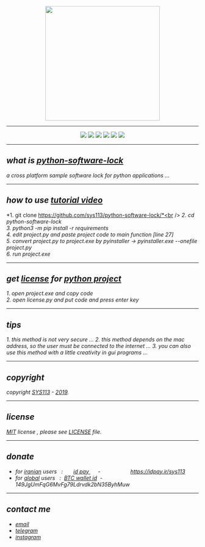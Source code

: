<p align="center">
  <img width="300" height="300" src="https://raw.githubusercontent.com/sys113/python-software-lock/master/python-software-lock.png">
</p>

---
<div align="center">
  
![](https://img.shields.io/github/stars/SYS113/python-software-lock.svg)
![](https://img.shields.io/badge/language-python-orange.svg)
![](https://img.shields.io/github/forks/SYS113/python-software-lock.svg)
![](https://img.shields.io/github/release/SYS113/python-software-lock.svg)
![](https://img.shields.io/github/issues/SYS113/python-software-lock.svg)
![](https://img.shields.io/badge/license-MIT-informational.svg)
</div>

---
## *what is <ins>python-software-lock</ins>*
*a cross platform sample software lock for python applications ...*

---
## *how to use [tutorial video](https://www.youtube.com/watch?v=4mEXN62QC40)*

*1. git clone https://github.com/sys113/python-software-lock/*<br />
*2. cd python-software-lock*<br />
*3. python3 -m pip install -r requirements*<br />
*4. edit project.py and paste project code to main function [line 27]*<br />
*5. convert project.py to project.exe by pyinstaller -> pyinstaller.exe --onefile project.py*<br />
*6. run project.exe*

---
## *get <ins>license</ins> for <ins>python project</ins>*
*1. open project.exe and copy code*<br />
*2. open license.py and put code and press enter key*

---
## *tips*
*1. this method is not very secure ...*
*2. this method depends on the mac address, so the user must be connected to the internet ...*
*3. you can also use this method with a little creativity in gui programs ...*

---
## *copyright*
*copyright <ins>SYS113</ins> - <ins>2019</ins>.*

---
## *license* 
*<ins>MIT</ins> license , please see <ins>LICENSE</ins> file.*

---
## *donate* 
+ *for <ins>iranian</ins> users &nbsp; :  &nbsp;&nbsp;&nbsp;&nbsp;&nbsp; <ins>  id pay </ins> &nbsp;&nbsp;&nbsp;&nbsp; - &nbsp;&nbsp;&nbsp;&nbsp;&nbsp;&nbsp;&nbsp;&nbsp;&nbsp;&nbsp;&nbsp;&nbsp;&nbsp;&nbsp;&nbsp;&nbsp;&nbsp;&nbsp; https://idpay.ir/sys113*
+ *for <ins>global</ins> users &nbsp; : &nbsp;<ins>BTC wallet id</ins>&nbsp; - &nbsp; 149JgUmFqG6MvFg79Ldrvdk2bN35ByhMuw*
---
## *contact me* 
* *[email](mailto:051.SYS113@gmail.com)*
* *[telegram](https://t.me/SYS113/)*
* *[instagram](https://instagram.com/sys113/)*

